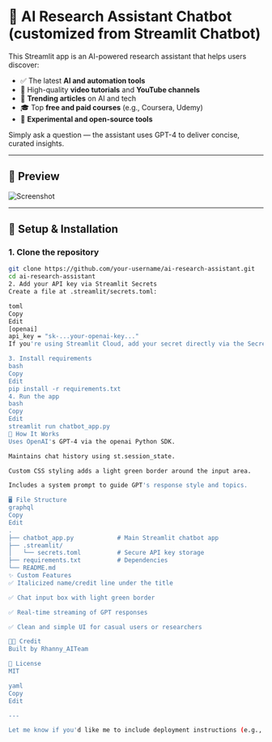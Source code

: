 # 🧠 AI Research Assistant Chatbot (customized from Streamlit Chatbot)

This Streamlit app is an AI-powered research assistant that helps users discover:

- ✅ The latest **AI and automation tools**
- 🎥 High-quality **video tutorials** and **YouTube channels**
- 📰 **Trending articles** on AI and tech
- 🎓 Top **free and paid courses** (e.g., Coursera, Udemy)
- 🧪 **Experimental and open-source tools**

Simply ask a question — the assistant uses GPT-4 to deliver concise, curated insights.

---

## 📸 Preview

![Screenshot](https://github.com/rnx2024/chatbot/raw/main/screenshots/Screenshot%202025-06-05%20040425.png)

---

## 🔧 Setup & Installation

### 1. Clone the repository

```bash
git clone https://github.com/your-username/ai-research-assistant.git
cd ai-research-assistant
2. Add your API key via Streamlit Secrets
Create a file at .streamlit/secrets.toml:

toml
Copy
Edit
[openai]
api_key = "sk-...your-openai-key..."
If you're using Streamlit Cloud, add your secret directly via the Secrets Manager in the dashboard.

3. Install requirements
bash
Copy
Edit
pip install -r requirements.txt
4. Run the app
bash
Copy
Edit
streamlit run chatbot_app.py
🧠 How It Works
Uses OpenAI's GPT-4 via the openai Python SDK.

Maintains chat history using st.session_state.

Custom CSS styling adds a light green border around the input area.

Includes a system prompt to guide GPT's response style and topics.

🖥️ File Structure
graphql
Copy
Edit
.
├── chatbot_app.py            # Main Streamlit chatbot app
├── .streamlit/
│   └── secrets.toml          # Secure API key storage
├── requirements.txt          # Dependencies
└── README.md
✨ Custom Features
✅ Italicized name/credit line under the title

✅ Chat input box with light green border

✅ Real-time streaming of GPT responses

✅ Clean and simple UI for casual users or researchers

🧑‍💻 Credit
Built by Rhanny_AITeam

📜 License
MIT

yaml
Copy
Edit

---

Let me know if you'd like me to include deployment instructions (e.g., for Streamlit Cloud or Hugging Face Spaces), or generate the `requirements.txt` file as well.







